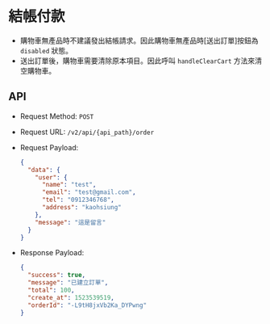 # 結帳付款

- 購物車無產品時不建議發出結帳請求。因此購物車無產品時[送出訂單]按鈕為 `disabled` 狀態。
- 送出訂單後，購物車需要清除原本項目。因此呼叫 `handleClearCart` 方法來清空購物車。

## API

- Request Method: `POST`
- Request URL: `​/v2​/api​/{api_path}​/order`
- Request Payload:
  ```json
  {
    "data": {
      "user": {
        "name": "test",
        "email": "test@gmail.com",
        "tel": "0912346768",
        "address": "kaohsiung"
      },
      "message": "這是留言"
    }
  }
  ```

- Response Payload:
  ```json
  {
    "success": true,
    "message": "已建立訂單",
    "total": 100,
    "create_at": 1523539519,
    "orderId": "-L9tH8jxVb2Ka_DYPwng"
  }
  ```
